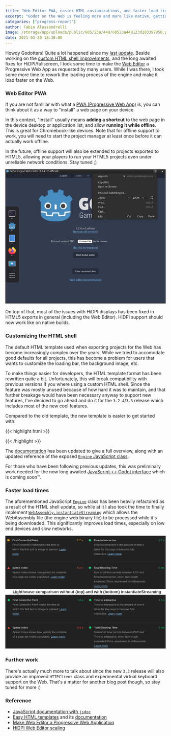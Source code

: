 ```yaml
---
title: "Web Editor PWA, easier HTML customizations, and faster load times!"
excerpt: "Godot on the Web is feeling more and more like native, getting performance improvements (20% faster load time), easier customizations, and more!"
categories: ["progress-report"]
author: Fabio Alessandrelli
image: /storage/app/uploads/public/605/23a/448/60523a448123d203397950.png
date: 2021-03-20 18:30:00
---
```


Howdy Godotters! Quite a lot happened since my [last update](https://godotengine.org/article/godot-web-progress-report-5). Beside working on the [custom HTML shell improvements](https://github.com/godotengine/godot-proposals/issues/2182), and the long awaited fixes for HiDPI/fullscreen, I took some time to make the [Web Editor](https://editor.godotengine.org) a Progressive Web App as requested by many users. While I was there, I took some more time to rework the loading process of the engine and make it load faster on the Web.

### Web Editor PWA

If you are not familiar with what a [PWA (Progressive Web App)](https://web.dev/progressive-web-apps/) is, you can think about it as a way to "install" a web page on your device.

In this context, "install" usually means **adding a shortcut** to the web page in the device desktop or application list, and allow **running it while offline**. This is great for Chromebook-like devices. Note that for offline support to work, you will need to start the project manager at least once before it can actually work offline.

In the future, offline support will also be extended to projects exported to HTML5, allowing your players to run your HTML5 projects even under unreliable network conditions. Stay tuned ;)

![Web Editor as a Progressive Web App](/storage/app/uploads/public/605/1f5/858/6051f5858bc8e696137524.png)

On top of that, most of the issues with HiDPI displays has been fixed in HTML5 exports in general (including the Web Editor). HiDPI support should now work like on native builds.

### Customizing the HTML shell

The default HTML template used when exporting projects for the Web has become increasingly complex over the years. While we tried to accomodate good defaults for all projects, this has become a problem for users that wants to customize the loading bar, the background image, etc.

To make things easier for developers, the HTML template format has been rewritten quite a bit. Unfortunately, this will break compatibility with previous versions if you where using a custom HTML shell. Since the feature was mostly unused because of how hard it was to maintain, and that further breakage would have been necessary anyway to support new features, I've decided to go ahead and do it for the `3.2.4`/`3.3` release which includes most of the new cool features.

Compared to the old template, the new template is easier to get started with:

{{< highlight html >}}

<!DOCTYPE html>
<html>
    <head>
        <title>My Template</title>
        <meta charset="UTF-8">
    </head>
    <body>
        <canvas id="canvas"></canvas>
        <script src="$GODOT_URL"></script>
        <script>
            var engine = new Engine($GODOT_CONFIG);
            engine.startGame();
        </script>
    </body>
</html>

{{< /highlight >}}

The [documentation](https://docs.godotengine.org/en/latest/tutorials/platform/customizing_html5_shell.html) has been updated to give a full overview, along with an updated reference of the exposed [`Engine` JavaScript class](https://docs.godotengine.org/en/latest/tutorials/platform/html5_shell_classref.html).

For those who have been following previous updates, this was preliminary work needed for the now long awaited [JavaScript <-> Godot interface](https://github.com/godotengine/godot-proposals/issues/1852) which is coming soon™.

### Faster load times

The aforementioned JavaScript [`Engine`](https://docs.godotengine.org/en/latest/tutorials/platform/html5_shell_classref.html) class has been heavily refactored as a result of the HTML shell update, so while at it I also took the time to finally implement [`WebAssembly.instantiateStreaming`](https://developer.mozilla.org/en-US/docs/Web/JavaScript/Reference/Global_Objects/WebAssembly/instantiateStreaming) which allows the WebAssembly file (the engine web binary file) to be processed while it's being downloaded. This significantly improves load times, especially on low end devices and slow networks.

![Lighthouse comparison without (speed index: 8.2s) and with (speed index: 6.6s) instantiateStreaming](/storage/app/uploads/public/605/243/c34/605243c34eb6c496397184.png)

### Further work

There's actually much more to talk about since the new `3.3` release will also provide an improved `HTTPClient` class  and experimental virtual keyboard support on the Web. That's a matter for another blog post though, so stay tuned for more :)

### Reference

- [JavaScript documentation with `jsdoc`](https://github.com/godotengine/godot/pull/46446)
- [Easy HTML templates](https://github.com/godotengine/godot/pull/46200) and its [documentation](https://github.com/godotengine/godot-docs/pull/4748)
- [Make Web Editor a Progressive Web Application](https://github.com/godotengine/godot/pull/46797)
- [HiDPI Web Editor scaling](https://github.com/godotengine/godot/pull/45920)
